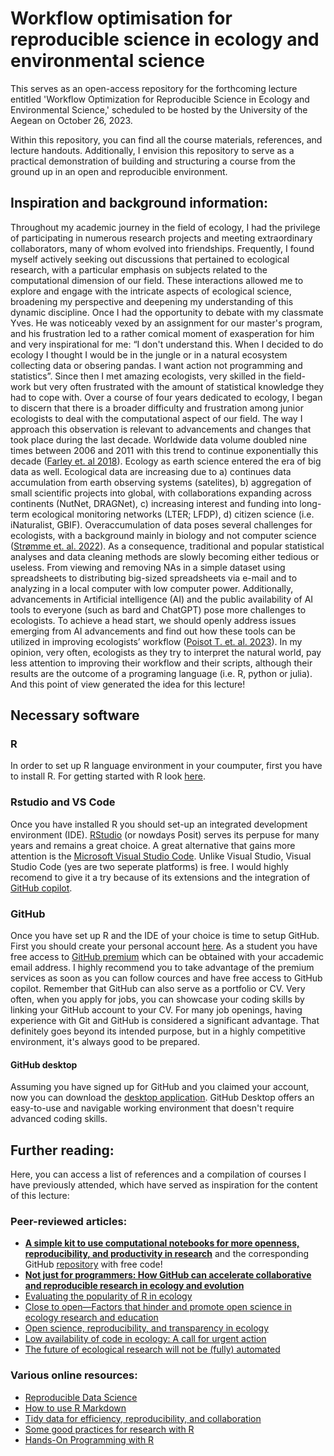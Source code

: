 # Workflow optimisation for reproducible science in ecology and environmental science

This serves as an open-access repository for the forthcoming lecture entitled 'Workflow Optimization for Reproducible Science in Ecology and Environmental Science,' scheduled to be hosted by the University of the Aegean on October 26, 2023. 

Within this repository, you can find all the course materials, references, and lecture handouts. Additionally, I envision this repository to serve as a practical demonstration of building and structuring a course from the ground up in an open and reproducible environment.

## Inspiration and background information:
Throughout my academic journey in the field of ecology, I had the privilege of participating in numerous research projects and meeting extraordinary collaborators, many of whom evolved into friendships. Frequently, I found myself actively seeking out discussions that pertained to ecological research, with a particular emphasis on subjects related to the computational dimension of our field. These interactions allowed me to explore and engage with the intricate aspects of ecological science, broadening my perspective and deepening my understanding of this dynamic discipline. Once I had the opportunity to debate with my classmate Yves. He was noticeably vexed by an assignment for our master's program, and his frustration led to a rather comical moment of exasperation for him and very inspirational for me: “I don't understand this. When I decided to do ecology I thought I would be in the jungle or in a natural ecosystem collecting data or obsering pandas. I want action not programming and statistics”. Since then I met amazing ecologists, very skilled in the field-work but very often frustrated with the amount of statistical knowledge they had to cope with. Over a course of four years dedicated to ecology, I began to discern that there is a broader difficulty and frustration among junior ecologists to deal with the computational aspect of our field. The way I approach this observation is relevant to advancements and changes that took place during the last decade. Worldwide data volume doubled nine times between 2006 and 2011 with this trend to continue exponentially this decade ([Farley et. al 2018](https://academic.oup.com/bioscience/article/68/8/563/5049569)). Ecology as earth science entered the era of big data as well. Ecological data are increasing due to a) continues data accumulation from earth observing systems (satelites), b) aggregation of small scientific projects into global, with collaborations expanding across continents (NutNet, DRAGNet), c) increasing interest and funding into long-term ecological monitoring networks (LTER; LFDP), d) citizen science (i.e. iNaturalist, GBIF). Overaccumulation of data poses several challenges for ecologists, with a background mainly in biology and not computer science ([Strømme et. al. 2022](https://journals.plos.org/ploscompbiol/article?id=10.1371/journal.pcbi.1010356)). As a consequence, traditional and popular statistical analyses and data cleaning methods are slowly becoming either tedious or useless. From viewing and removing NAs in a simple dataset using spreadsheets to distributing big-sized spreadsheets via e-mail and to analyzing in a local computer with low computer power. Additionally, advancements in Artificial intelligence (AI) and the public availability of AI tools to everyone (such as bard and ChatGPT) pose more challenges to ecologists. To achieve a head start, we should openly address issues emerging from AI advancements and find out how these tools can be utilized in improving ecologists’ workflow ([Poisot T. et. al. 2023](https://www.authorea.com/users/6513/articles/663338-the-future-of-ecological-research-will-not-be-fully-automated)). In my opinion, very often, ecologists as they try to interpret the natural world, pay less attention to improving their workflow and their scripts, although their results are the outcome of a programing language (i.e. R, python or julia). And this point of view generated the idea for this lecture!

## Necessary software
### R
In order to set up R language environment in your coumputer, first you have to install R. For getting started with R look [here](https://rstudio-education.github.io/hopr/starting.html). 
### Rstudio and VS Code
Once you have installed R you should set-up an integrated development environment (IDE). [RStudio](https://posit.co/download/rstudio-desktop/) (or nowdays Posit) serves its perpuse for many years and remains a great choice. A great alternative that gains more attention is the [Microsoft Visual Studio Code](https://code.visualstudio.com). Unlike Visual Studio, Visual Studio Code (yes are two seperate platforms) is free. I would highly recomend to give it a try because of its extensions and the integration of [GitHub copilot](https://github.com/features/copilot).
### GitHub
Once you have set up R and the IDE of your choice is time to setup GitHub. First you should create your personal account [here](https://github.com). As a student you have free access to [GitHub premium](https://education.github.com/pack) which can be obtained with your accademic email address. I highly recommend you to take advantage of the premium services as soon as you can follow cources and have free access to GitHub copilot. Remember that GitHub can also serve as a portfolio or CV. Very often, when you apply for jobs, you can showcase your coding skills by linking your GitHub account to your CV. For many job openings, having experience with Git and GitHub is considered a significant advantage. That definitely goes beyond its intended purpose, but in a highly competitive environment, it's always good to be prepared.
#### GitHub desktop
Assuming you have signed up for GitHub and you claimed your account, now you can download the [desktop application](https://desktop.github.com). GitHub Desktop offers an easy-to-use and navigable working environment that doesn't require advanced coding skills.

## Further reading:
Here, you can access a list of references and a compilation of courses I have previously attended, which have served as inspiration for the content of this lecture:

### Peer-reviewed articles:
- **[A simple kit to use computational notebooks for more openness, reproducibility, and productivity in research](https://journals.plos.org/ploscompbiol/article?id=10.1371/journal.pcbi.1010356)** and the corresponding GitHub [repository](https://github.com/FellowsFreiesWissen/computational_notebooks) with free code!
- **[Not just for programmers: How GitHub can accelerate collaborative and reproducible research in ecology and evolution](https://besjournals.onlinelibrary.wiley.com/doi/10.1111/2041-210X.14108)**
- [Evaluating the popularity of R in ecology](https://esajournals.onlinelibrary.wiley.com/doi/10.1002/ecs2.2567)
- [Close to open—Factors that hinder and promote open science in ecology research and education](https://journals.plos.org/plosone/article?id=10.1371/journal.pone.0278339)
- [Open science, reproducibility, and transparency in ecology](https://esajournals.onlinelibrary.wiley.com/doi/10.1002/eap.1822)
- [Low availability of code in ecology: A call for urgent action](https://journals.plos.org/plosbiology/article?id=10.1371/journal.pbio.3000763)
- [The future of ecological research will not be (fully) automated](https://www.authorea.com/users/6513/articles/663338-the-future-of-ecological-research-will-not-be-fully-automated)
  
### Various online resources:
- [Reproducible Data Science](https://ecorepsci.github.io/reproducible-science/index.html)
- [How to use R Markdown ](https://www.rforecology.com/post/how-to-use-rmarkdown-part-one/?fbclid=IwAR0Axz3yb5Ql0Z0Koz6baJnN3POa6ut4FNo1jbJPOB4NWXeyNSVMXwMZDeM) 
- [Tidy data for efficiency, reproducibility, and collaboration](https://openscapes.org/blog/2020-10-12-tidy-data/)
- [Some good practices for research with R](https://github.com/etiennebacher/good-practices)
- [Hands-On Programming with R](https://rstudio-education.github.io/hopr/)






